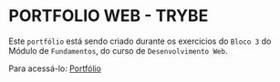 # PORTFOLIO WEB - TRYBE

Este `portfólio` está sendo criado durante os exercicios do `Bloco 3` do Módulo de `Fundamentos`, do curso de `Desenvolvimento Web`.

Para acessá-lo: [Portfólio](brunaCFreitas.github.io)
